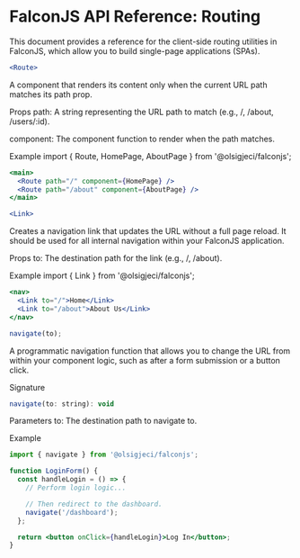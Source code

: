 # FalconJS API Reference: Routing

This document provides a reference for the client-side routing utilities in FalconJS, which allow you to build single-page applications (SPAs).

```jsx
<Route>
```

A component that renders its content only when the current URL path matches its path prop.

Props
path: A string representing the URL path to match (e.g., /, /about, /users/:id).

component: The component function to render when the path matches.

Example
import { Route, HomePage, AboutPage } from '@olsigjeci/falconjs';

```jsx
<main>
  <Route path="/" component={HomePage} />
  <Route path="/about" component={AboutPage} />
</main>
```

```jsx
<Link>
```

Creates a navigation link that updates the URL without a full page reload. It should be used for all internal navigation within your FalconJS application.

Props
to: The destination path for the link (e.g., /, /about).

Example
import { Link } from '@olsigjeci/falconjs';

```jsx
<nav>
  <Link to="/">Home</Link>
  <Link to="/about">About Us</Link>
</nav>
```

```jsx
navigate(to);
```

A programmatic navigation function that allows you to change the URL from within your component logic, such as after a form submission or a button click.

Signature

```jsx
navigate(to: string): void
```

Parameters
to: The destination path to navigate to.

Example

```jsx
import { navigate } from '@olsigjeci/falconjs';

function LoginForm() {
  const handleLogin = () => {
    // Perform login logic...

    // Then redirect to the dashboard.
    navigate('/dashboard');
  };

  return <button onClick={handleLogin}>Log In</button>;
}
```
